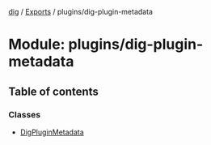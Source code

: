 [dig](../README.md) / [Exports](../modules.md) / plugins/dig-plugin-metadata

# Module: plugins/dig-plugin-metadata

## Table of contents

### Classes

- [DigPluginMetadata](../classes/plugins/dig-plugin-metadata.digpluginmetadata.md)
